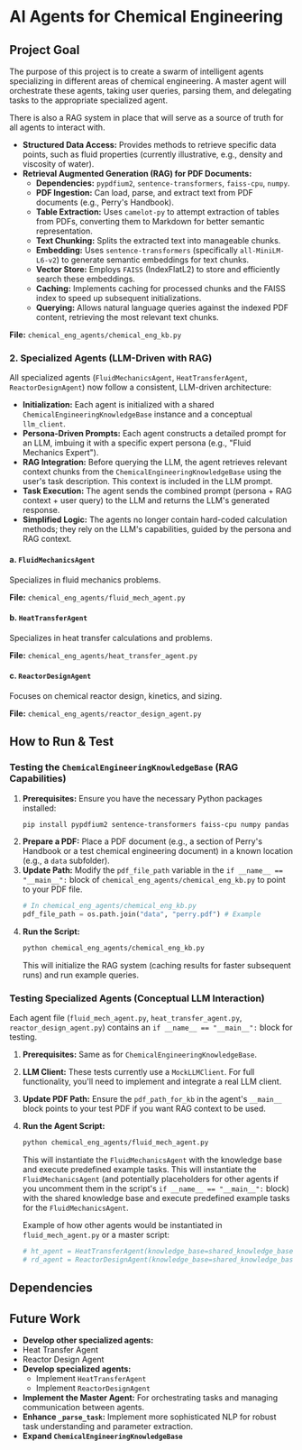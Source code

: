 # AI Agents for Chemical Engineering

## Project Goal
The purpose of this project is to create a swarm of intelligent agents specializing in different areas of chemical engineering. A master agent will orchestrate these agents, taking user queries, parsing them, and delegating tasks to the appropriate specialized agent.

There is also a RAG system in place that will serve as a source of truth for all agents to interact with.

*   **Structured Data Access:** Provides methods to retrieve specific data points, such as fluid properties (currently illustrative, e.g., density and viscosity of water).
*   **Retrieval Augmented Generation (RAG) for PDF Documents:**
    *   **Dependencies:** `pypdfium2`, `sentence-transformers`, `faiss-cpu`, `numpy`.
    *   **PDF Ingestion:** Can load, parse, and extract text from PDF documents (e.g., Perry's Handbook).
    *   **Table Extraction:** Uses `camelot-py` to attempt extraction of tables from PDFs, converting them to Markdown for better semantic representation.
    *   **Text Chunking:** Splits the extracted text into manageable chunks.
    *   **Embedding:** Uses `sentence-transformers` (specifically `all-MiniLM-L6-v2`) to generate semantic embeddings for text chunks.
    *   **Vector Store:** Employs `FAISS` (IndexFlatL2) to store and efficiently search these embeddings.
    *   **Caching:** Implements caching for processed chunks and the FAISS index to speed up subsequent initializations.
    *   **Querying:** Allows natural language queries against the indexed PDF content, retrieving the most relevant text chunks.

**File:** `chemical_eng_agents/chemical_eng_kb.py`

### 2. Specialized Agents (LLM-Driven with RAG)

All specialized agents (`FluidMechanicsAgent`, `HeatTransferAgent`, `ReactorDesignAgent`) now follow a consistent, LLM-driven architecture:

*   **Initialization:** Each agent is initialized with a shared `ChemicalEngineeringKnowledgeBase` instance and a conceptual `llm_client`.
*   **Persona-Driven Prompts:** Each agent constructs a detailed prompt for an LLM, imbuing it with a specific expert persona (e.g., "Fluid Mechanics Expert").
*   **RAG Integration:** Before querying the LLM, the agent retrieves relevant context chunks from the `ChemicalEngineeringKnowledgeBase` using the user's task description. This context is included in the LLM prompt.
*   **Task Execution:** The agent sends the combined prompt (persona + RAG context + user query) to the LLM and returns the LLM's generated response.
*   **Simplified Logic:** The agents no longer contain hard-coded calculation methods; they rely on the LLM's capabilities, guided by the persona and RAG context.

#### a. `FluidMechanicsAgent`
Specializes in fluid mechanics problems.

**File:** `chemical_eng_agents/fluid_mech_agent.py`

#### b. `HeatTransferAgent`
Specializes in heat transfer calculations and problems.

**File:** `chemical_eng_agents/heat_transfer_agent.py`

#### c. `ReactorDesignAgent`
Focuses on chemical reactor design, kinetics, and sizing.

**File:** `chemical_eng_agents/reactor_design_agent.py`

## How to Run & Test

### Testing the `ChemicalEngineeringKnowledgeBase` (RAG Capabilities)
1.  **Prerequisites:** Ensure you have the necessary Python packages installed:
    ```bash
    pip install pypdfium2 sentence-transformers faiss-cpu numpy pandas camelot-py[cv] ghostscript
    ```
2.  **Prepare a PDF:** Place a PDF document (e.g., a section of Perry's Handbook or a test chemical engineering document) in a known location (e.g., a `data` subfolder).
3.  **Update Path:** Modify the `pdf_file_path` variable in the `if __name__ == "__main__":` block of `chemical_eng_agents/chemical_eng_kb.py` to point to your PDF file.
    ```python
    # In chemical_eng_agents/chemical_eng_kb.py
    pdf_file_path = os.path.join("data", "perry.pdf") # Example
    ```
4.  **Run the Script:**
    ```bash
    python chemical_eng_agents/chemical_eng_kb.py
    ```
    This will initialize the RAG system (caching results for faster subsequent runs) and run example queries.

### Testing Specialized Agents (Conceptual LLM Interaction)
Each agent file (`fluid_mech_agent.py`, `heat_transfer_agent.py`, `reactor_design_agent.py`) contains an `if __name__ == "__main__":` block for testing.
1.  **Prerequisites:** Same as for `ChemicalEngineeringKnowledgeBase`.
2.  **LLM Client:** These tests currently use a `MockLLMClient`. For full functionality, you'll need to implement and integrate a real LLM client.
3.  **Update PDF Path:** Ensure the `pdf_path_for_kb` in the agent's `__main__` block points to your test PDF if you want RAG context to be used.
4.  **Run the Agent Script:**
    ```bash
    python chemical_eng_agents/fluid_mech_agent.py
    ```
    This will instantiate the `FluidMechanicsAgent` with the knowledge base and execute predefined example tasks.
    This will instantiate the `FluidMechanicsAgent` (and potentially placeholders for other agents if you uncomment them in the script's `if __name__ == "__main__":` block) with the shared knowledge base and execute predefined example tasks for the `FluidMechanicsAgent`.

    Example of how other agents would be instantiated in `fluid_mech_agent.py` or a master script:
    ```python
    # ht_agent = HeatTransferAgent(knowledge_base=shared_knowledge_base)
    # rd_agent = ReactorDesignAgent(knowledge_base=shared_knowledge_base)
    ```

## Dependencies


## Future Work

*   **Develop other specialized agents:**
*   Heat Transfer Agent
*   Reactor Design Agent
*   **Develop specialized agents:**
    *   Implement `HeatTransferAgent`
    *   Implement `ReactorDesignAgent`
*   **Implement the Master Agent:** For orchestrating tasks and managing communication between agents.
*   **Enhance `_parse_task`:** Implement more sophisticated NLP for robust task understanding and parameter extraction.
*   **Expand `ChemicalEngineeringKnowledgeBase`**
